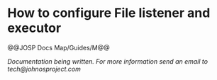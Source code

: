 # How to configure File listener and executor

@@JOSP Docs Map/Guides/M@@

_Documentation being written.
For more information send an email to tech@johnosproject.com_

